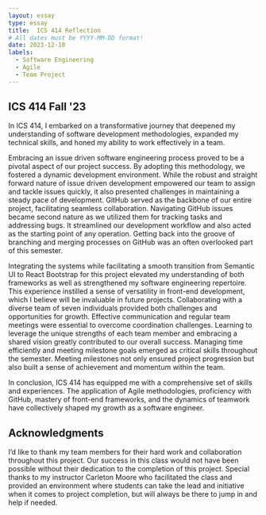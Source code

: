 ```yaml
---
layout: essay
type: essay
title:  ICS 414 Reflection
# All dates must be YYYY-MM-DD format!
date: 2023-12-10
labels:
  - Software Engineering
  - Agile
  - Team Project
---
```


## ICS 414 Fall '23 

In ICS 414, I embarked on a transformative journey that deepened my understanding of software development methodologies, expanded my technical skills, and honed my ability to work effectively in a team.

Embracing an issue driven software engineering process proved to be a pivotal aspect of our project success. By adopting this methodology, we fostered a dynamic development environment. While the robust and straight forward nature of issue driven development empowered our team to assign and tackle issues quickly, it also presented challenges in maintaining a steady pace of development.
GitHub served as the backbone of our entire project, facilitating seamless collaboration. Navigating GitHub issues became second nature as we utilized them for tracking tasks and addressing bugs. It streamlined our development workflow and also acted as the starting point of any operation. Getting back into the groove of branching and merging processes on GitHub was an often overlooked part of this semester. 

Integrating the systems while facilitating a smooth transition from Semantic UI to React Bootstrap for this project elevated my understanding of both frameworks as well as strengthened my software engineering repertoire. This experience instilled a sense of versatility in front-end development, which I believe will be invaluable in future projects. Collaborating with a diverse team of seven individuals provided both challenges and opportunities for growth. Effective communication and regular team meetings were essential to overcome coordination challenges. Learning to leverage the unique strengths of each team member and embracing a shared vision greatly contributed to our overall success. Managing time efficiently and meeting milestone goals emerged as critical skills throughout the semester. Meeting milestones not only ensured project progression but also built a sense of achievement and momentum within the team.

In conclusion, ICS 414 has equipped me with a comprehensive set of skills and experiences. The application of Agile methodologies, proficiency with GitHub, mastery of front-end frameworks, and the dynamics of teamwork have collectively shaped my growth as a software engineer.

## Acknowledgments 

I’d like to thank my team members for their hard work and collaboration throughout this project. Our success in this class would not have been possible without their dedication to the completion of this project. Special thanks to my instructor Carleton Moore who facilitated the class and provided an environment where students can take the lead and initiative when it comes to project completion, but will always be there to jump in and help if needed. 
